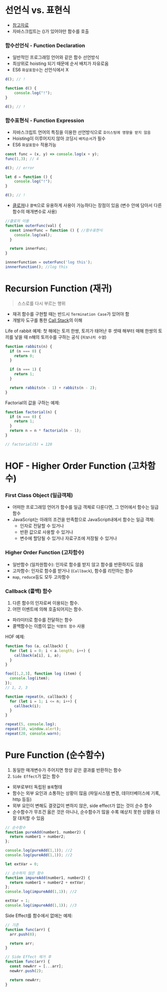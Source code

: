 # 선언식 vs. 표현식

- [참고자료](https://joshua1988.github.io/web-development/javascript/function-expressions-vs-declarations/)
- 자바스크립트는 ()가 있어야만 함수를 호출

### 함수선언식 - Function Declaration

- 일반적인 프로그래밍 언어와 같은 함수 선언방식
- 최상위로 hoisting 되기 때문에 순서 배치가 자유로움
- ES6 `화살표함수`는 선언식에서 X
    
```JavaScript
d(); // !

function d() {
    console.log("!");
}

d(); // !
```

### 함수표현식 - Function Expression
- 자바스크립트 언어의 특징을 이용한 선언방식으로 `호이스팅에 영향을 받지 않음`
- Hoisting이 이루어지지 않아 코딩시 `배치순서`가 필수
- ES6 `화살표함수` 적용가능

```JavaScript
const func = (x, y) => console.log(x + y);
func(1,3); // 4
``` 

```JavaScript
d(); // error

let d = function () {
    console.log("!");
}

d(); // !
``` 

- [클로져](https://github.com/j25nkh/TIL/blob/master/JavaScript/closure.md)나 `콜백`으로 유용하게 사용이 가능하다는 장점이 있음 (변수 안에 담아서 다른 함수의 매개변수로 사용)

```JavaScript
//클로저 이용
function outerFunc(val) {
  const innerFunc = function () { //함수표현식
    console.log(val);
  }

  return innerFunc;
}

innnerFunction = outerFunc('log this');
innnerFunction(); //log this
``` 


# Recursion Function (재귀)

> 스스로를 다시 부르는 행위

- 재귀 함수를 구현할 때는 반드시 `Termination Case`가 있어야 함
- 개발자 도구를 통한 [Call Stack](https://github.com/j25nkh/TIL/blob/master/Chrome/debugging.md)의 이해

Life of rabbit 예제: 첫 해에는 토끼 한쌍, 토끼가 태어난 후 셋때 해부터 매해 한쌍의 토끼를 낳을 때 n해의 토끼수를 구하는 공식 (`피보나치 수열`)

```JavaScript
function rabbits(n) {
  if (n === 0) {
    return 0;
  }

  if (n === 1) {
    return 1;
  }

  return rabbits(n - 1) + rabbits(n - 2);
}
```

Factorial의 값을 구하는 예제:

```JavaScript
function factorial(n) {
  if (n === 0) {
    return 1;
  }
  return n = n * factorial(n - 1);
}

// factorial(5) = 120
```

# HOF - Higher Order Function (고차함수)

### First Class Object (일급객체)

- 어떠한 프로그래밍 언어가 함수를 일급 객체로 다룬다면, 그 언어에서 함수는 일급 함수
- JavaScript는 아래의 조건을 만족함으로 JavaScript내에서 함수는 일급 객체:
  - 인자로 전달할 수 있거나
  - 반환 값으로 사용할 수 있거나
  - 변수에 할당될 수 있거나 자료구조에 저장될 수 있거나

### Higher Order Function (고차함수)

- 일반함수 (일차원함수): 인자로 함수를 받지 않고 함수를 반환하지도 않음
- 고차함수: 인자로 함수를 받거나 (`Callback`), 함수를 리턴하는 함수
- `map`, `reduce`등도 모두 고차함수

### Callback (콜백) 함수

  1. 다른 함수의 인자로써 이용되는 함수.
  2. 어떤 이벤트에 의해 호출되어지는 함수.
  - 파라미터로 함수를 전달하는 함수
  - 콜백함수는 이름이 없는 `익명의 함수` 사용


HOF 예제:

```JavaScript
function foo (a, callback) {
  for (let i = 0; i < a.length; i++) {
    callback(a[i], i, a);
  }
}

foo([1,2,3], function log (item) {
  console.log(item);
});
// 1, 2, 3
```

```JavaScript
function repeat(n, callback) {
  for (let i = 1; i <= n; i++) {
    callback(i);
  }
}

repeat(5, console.log);
repeat(10, window.alert);
repeat(20, console.warn);
```

# Pure Function (순수함수)

1. 동일한 매개변수가 주어지면 항상 같은 결과를 반환하는 함수
2. `Side Effect`가 없는 함수
- 외부로부터 독립된 `블록`형태
- 함수는 외부 요인과 소통하는 상황이 많음 (파일시스템 변경, 데이터베이스에 기록, http 등등)
- 외부 요인이 변해도 결괏값이 변하지 않은, side effect가 없는 것이 순수 함수
- 순수함수가 무조건 옳은 것은 아니나, 순수함수가 많을 수록 예상치 못한 상황을 더 잘 대처할 수 있음

```JavaScript
// 순수함수
function pureAdd(number1, number2) {
  return number1 + number2;
};

console.log(pureAdd(1,1)); //2
console.log(pureAdd(1,1)); //2
```

```JavaScript
let extVar = 0;

// 순수하지 않은 함수
function impureAdd(number1, number2) {
  return number1 + number2 + extVar;
};
console.log(impureAdd(1,1)); //2

extVar = 1;
console.log(impureAdd(1,1)); //3
```

Side Effect를 함수에서 없애는 예제:

```JavaScript
// 기존
function func(arr) {
  arr.push(0);

  return arr;
}

// Side Effect 제거 후
function func(arr) {
  const newArr = [...arr];
  newArr.push(2);

  return newArr;
}
```



